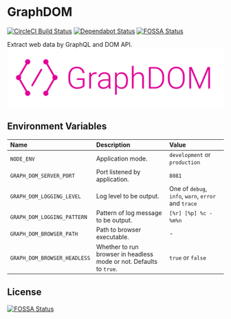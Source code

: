 # GraphDOM
[![CircleCI Build Status](https://circleci.com/gh/t28hub/graph-dom/tree/master.svg?style=shield&circle-token=af937781f52f3988d85743c0c65dac4602660765)](https://circleci.com/gh/t28hub/graph-dom/tree/master)
[![Dependabot Status](https://api.dependabot.com/badges/status?host=github&repo=t28hub/graph-dom&identifier=202957325)](https://app.dependabot.com/accounts/t28hub/repos/202957325)
[![FOSSA Status](https://app.fossa.com/api/projects/git%2Bgithub.com%2Ft28hub%2Fgraph-dom.svg?type=shield)](https://app.fossa.com/projects/git%2Bgithub.com%2Ft28hub%2Fgraph-dom?ref=badge_shield)

Extract web data by GraphQL and DOM API.
![GraphDOM Logo](logo.png)

## Environment Variables
| Name | Description | Value |
|:---|:---|:---|
| `NODE_ENV` | Application mode. | `development` or `production` |
| `GRAPH_DOM_SERVER_PORT` | Port listened by application. | `8081` |
| `GRAPH_DOM_LOGGING_LEVEL` | Log level to be output. | One of `debug`, `info`, `warn`, `error` and `trace` |
| `GRAPH_DOM_LOGGING_PATTERN` | Pattern of log message to be output. | `[%r] [%p] %c - %m%n` |
| `GRAPH_DOM_BROWSER_PATH` | Path to browser executable. | \- |
| `GRAPH_DOM_BROWSER_HEADLESS` | Whether to run browser in headless mode or not. Defaults to `true`. | `true` or `false` |

## License
[![FOSSA Status](https://app.fossa.com/api/projects/git%2Bgithub.com%2Ft28hub%2Fgraph-dom.svg?type=large)](https://app.fossa.com/projects/git%2Bgithub.com%2Ft28hub%2Fgraph-dom?ref=badge_large)
